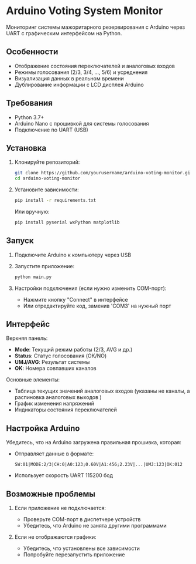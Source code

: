 # Arduino Voting System Monitor

Мониторинг системы мажоритарного резервирования с Arduino через UART с графическим интерфейсом на Python.

## Особенности

- Отображение состояния переключателей и аналоговых входов
- Режимы голосования (2/3, 3/4, ..., 5/6) и усреднения
- Визуализация данных в реальном времени
- Дублирование информации с LCD дисплея Arduino

## Требования

- Python 3.7+
- Arduino Nano с прошивкой для системы голосования
- Подключение по UART (USB)

## Установка

1. Клонируйте репозиторий:
   ```bash
   git clone https://github.com/yourusername/arduino-voting-monitor.git
   cd arduino-voting-monitor
   ```

2. Установите зависимости:
   ```bash
   pip install -r requirements.txt
   ```

   Или вручную:
   ```bash
   pip install pyserial wxPython matplotlib
   ```

## Запуск

1. Подключите Arduino к компьютеру через USB

2. Запустите приложение:
   ```bash
   python main.py
   ```

3. Настройки подключения (если нужно изменить COM-порт):
   - Нажмите кнопку "Connect" в интерфейсе
   - Или отредактируйте код, заменив 'COM3' на нужный порт

## Интерфейс

Верхняя панель:
- **Mode**: Текущий режим работы (2/3, AVG и др.)
- **Status**: Статус голосования (OK/NO)
- **UMJ/AVG**: Результат системы
- **OK**: Номера совпавших каналов

Основные элементы:
- Таблица текущих значений аналоговых входов (указаны не каналы, а распиновка аналоговых выходов )
- График изменения напряжений
- Индикаторы состояния переключателей

## Настройка Arduino

Убедитесь, что на Arduino загружена правильная прошивка, которая:
- Отправляет данные в формате:
  ```
  SW:01|MODE:2/3|CH:0|A0:123;0.60V|A1:456;2.23V|...|UMJ:123|OK:012
  ```
- Использует скорость UART 115200 бод

## Возможные проблемы

1. Если приложение не подключается:
   - Проверьте COM-порт в диспетчере устройств
   - Убедитесь, что Arduino не занята другими программами

2. Если не отображаются графики:
   - Убедитесь, что установлены все зависимости
   - Попробуйте перезапустить приложение

